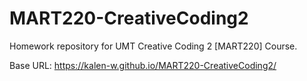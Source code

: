 # MART220-CreativeCoding2
Homework repository for UMT Creative Coding 2 [MART220] Course.

Base URL:
https://kalen-w.github.io/MART220-CreativeCoding2/
